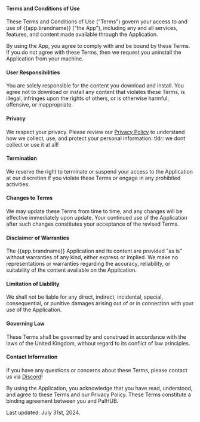 #### Terms and Conditions of Use
These Terms and Conditions of Use ("Terms") govern your access to and use of {{app.brandname}} ("the App"), including any and all services, features, and content made available through the Application. 

By using the App, you agree to comply with and be bound by these Terms. If you do not agree with these Terms, then we request you uninstall the Application from your machine.

#### User Responsibilities
You are solely responsible for the content you download and install.
You agree not to download or install any content that violates these Terms, is illegal, infringes upon the rights of others, or is otherwise harmful, offensive, or inappropriate.

#### Privacy
We respect your privacy. Please review our [Privacy Policy](/privacy) to understand how we collect, use, and protect your personal information. tldr: we dont collect or use it at all!

#### Termination
We reserve the right to terminate or suspend your access to the Application at our discretion if you violate these Terms or engage in any prohibited activities.

#### Changes to Terms
We may update these Terms from time to time, and any changes will be effective immediately upon update. Your continued use of the Application after such changes constitutes your acceptance of the revised Terms.

#### Disclaimer of Warranties
The {{app.brandname}} Application and its content are provided "as is" without warranties of any kind, either express or implied. We make no representations or warranties regarding the accuracy, reliability, or suitability of the content available on the Application.

#### Limitation of Liability
We shall not be liable for any direct, indirect, incidental, special, consequential, or punitive damages arising out of or in connection with your use of the Application.

#### Governing Law
These Terms shall be governed by and construed in accordance with the laws of the United Kingdom, without regard to its conflict of law principles.

#### Contact Information
If you have any questions or concerns about these Terms, please contact us via [Discord](https://discord.gg/WyTdramBkm)!

By using the Application, you acknowledge that you have read, understood, and agree to these Terms and our Privacy Policy. These Terms constitute a binding agreement between you and PalHUB.

Last updated: July 31st, 2024.